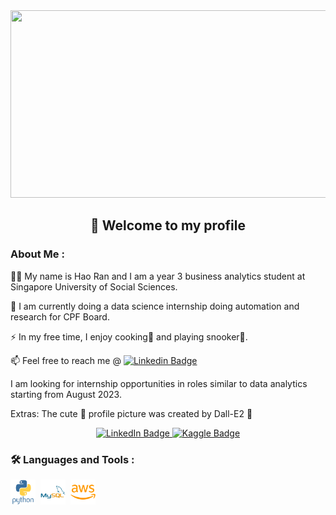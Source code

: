 <div align="center">
  <img src="https://media.giphy.com/media/dWesBcTLavkZuG35MI/giphy.gif" width="600" height="300"/>
  
  ## 👋 Welcome to my profile
</div>

### About Me :
:technologist: My name is Hao Ran and I am a year 3 business analytics student at Singapore University of Social Sciences.

:briefcase: I am currently doing a data science internship doing automation and research for CPF Board.

:zap: In my free time, I enjoy cooking:bowl_with_spoon: and playing snooker:8ball:. 

📫 Feel free to reach me @ [![Linkedin Badge](https://img.shields.io/badge/-ThenHaoRan-blue?style=flat&logo=Linkedin&logoColor=white)](www.linkedin.com/in/haorant)

I am looking for internship opportunities in roles similar to data analytics starting from August 2023.

Extras:  The cute :dog: profile picture was created by Dall-E2 :robot:

<div id="badges", div align="center">
  <a href="www.linkedin.com/in/haoran">
    <img src="https://img.shields.io/badge/LinkedIn-blue?style=for-the-badge&logo=linkedin&logoColor=white" alt="LinkedIn Badge"/>
  </a>
  <a href="https://www.kaggle.com/thr32145">
    <img src="https://img.shields.io/badge/Kaggle-035a7d?style=for-the-badge&logo=kaggle&logoColor=white" alt="Kaggle Badge"/>
  </a>
</div>

### :hammer_and_wrench: Languages and Tools :
<div>
  <img src="https://github.com/devicons/devicon/blob/master/icons/python/python-original-wordmark.svg" title="Python"  alt="Python" width="40" height="40"/>&nbsp; 
  <img src="https://github.com/devicons/devicon/blob/master/icons/mysql/mysql-original-wordmark.svg" title="MySQL"  alt="MySQL" width="40" height="40"/>&nbsp;
  <img src="https://github.com/devicons/devicon/blob/master/icons/amazonwebservices/amazonwebservices-plain-wordmark.svg" title="AWS" alt="AWS" width="40" height="40"/>&nbsp;
</div>
